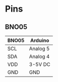 # Pins

## BNO05

|BNO05|Arduino |
|-----|--------|
|SCL  |Analog 5|
|SDA  |Analog 4|
|VDD  |3-5V DC |
|GND  |GND     |

